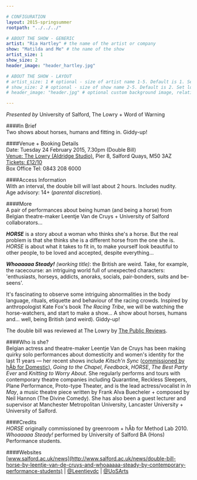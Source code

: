 ```yaml
---

# CONFIGURATION
layout: 2015-springsummer
rootpath: "../../../"

# ABOUT THE SHOW - GENERIC
artist: "Ria Hartley" # the name of the artist or company
show: "Matilda and Me" # the name of the show
artist_size: 1
show_size: 2
header_image: "header_hartley.jpg"

# ABOUT THE SHOW - LAYOUT
# artist_size: 1 # optional - size of artist name 1-5. Default is 1. Set longer names to lower values
# show_size: 2 # optional - size of show name 2-5. Default is 2. Set longer names to lower values
# header_image: "header.jpg" # optional custom background image, relative to current page

---
```

*Presented by* University of Salford, The Lowry + Word of Warning        
           
####In Brief     
Two shows about horses, humans and fitting in. Giddy-up!                     
                      
####Venue + Booking Details    
Date: Tuesday 24 February 2015, 7.30pm (Double Bill)              
[Venue: The Lowry (Aldridge Studio)](http://www.thelowry.com/plan-your-visit/getting-here), Pier 8, Salford Quays, M50 3AZ    
[Tickets: £12/10](http://www.thelowry.com/event/double-bill-whoaaaaa-steady-and-horse)        
Box Office Tel: 0843 208 6000   
        
####Access Information      
With an interval, the double bill will last about 2 hours. Includes nudity.<br>Age advisory: 14+ (*parental discretion*).      
      
####More    
A pair of performances about being human (and being a horse) from Belgian theatre-maker Leentje Van de Cruys + University of Salford collaborators…           

***HORSE*** is a story about a woman who thinks she's a horse. But the real problem is that she thinks she is a different horse from the one she is. *HORSE* is about what it takes to fit in, to make yourself look beautiful to other people, to be loved and accepted, despite everything…                
                      
***Whoaaaaa Steady!** (working title)*: the British are weird. Take, for example, the racecourse: an intriguing world full of unexpected characters: 'enthusiasts, horseys, addicts, anoraks, socials, pair-bonders, suits and be-seens'.                  
                      
It's fascinating to observe some intriguing abnormalities in the body language, rituals, etiquette and behaviour of the racing crowds. Inspired by anthropologist Kate Fox's book *The Racing Tribe*, we will be watching the horse-watchers, and start to make a show… A show about horses, humans and… well, being British (and weird). Giddy-up!                  
                      
The double bill was reviewed at The Lowry by [The Public Reviews](http://www.thepublicreviews.com/whoaaaaa-steady-and-horse-the-lowry-salford).        
                      
####Who is she?    
Belgian actress and theatre-maker Leentje Van de Cruys has been making quirky solo performances about domesticity and women's identity for the last 11 years — her recent shows include *Kitsch'n Sync* ([commissioned by hÅb for Domestic](/archive/2013-domestic/vandecruys)), *Going to the Chapel*, *Feedback*, *HORSE*, *The Best Party Ever* and *Knitting to Worry About*. She regularly performs and tours with contemporary theatre companies including Quarantine, Reckless Sleepers, Plane Performance, Proto-type Theater, and is the lead actress/vocalist in *In May*, a music theatre piece written by Frank Alva Buecheler + composed by Neil Hannon (The Divine Comedy). She has also been a guest lecturer and supervisor at Manchester Metropolitan University, Lancaster University + University of Salford.
                      
####Credits    
*HORSE* originally commissioned by greenroom + hÅb for Method Lab 2010. *Whoaaaaa Steady!* performed by University of Salford BA (Hons) Performance students.            
           
####Websites    
[www.salford.ac.uk/news](http://www.salford.ac.uk/news/double-bill-horse-by-leentje-van-de-cruys-and-whoaaaaa-steady-by-contemporary-performance-students) | [@Leentjevdc](http://twitter.com/Leentjevdc) | [@UoSArts](http://twitter.com/UoSArts)
